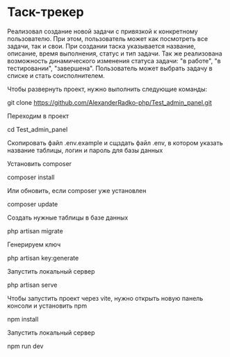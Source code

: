 # Таск-трекер

Реализовал создание новой задачи с привязкой к конкретному пользователю. При этом, пользователь может как посмотреть все задачи, так и свои. При создании таска указывается название, описание, время выполнения, статус и тип задачи. Так же реализована возможность динамического изменения статуса задачи: "в работе", "в тестировании", "завершена". Пользователь может выбрать задачу в списке и стать соисполнителем.

Чтобы развернуть проект, нужно выполнить следующие команды: </br>

git clone https://github.com/AlexanderRadko-php/Test_admin_panel.git

Переходим в проект </br>

cd Test_admin_panel

Скопировать файл .env.example и сщздать файл .env, в котором указать название таблицы, логин и пароль для базы данных </br>

Установить composer </br>

composer install

Или обновить, если composer уже установлен </br>

composer update

Создать нужные таблицы в базе данных </br>

php artisan migrate

Генерируем ключ </br>

php artisan key:generate

Запустить локальный сервер </br>

php artisan serve

Чтобы запустить проект через vite, нужно открыть новую панель консоли и установить npm </br>

npm install

Запустить локальный сервер </br>

npm run dev




